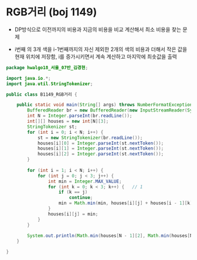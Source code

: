# RGB거리 (boj 1149)



- DP방식으로 이전까지의 비용과 지금의 비용을 비교 계산해서 최소 비용을 찾는 문제

- i번째 의 3개 색을 i-1번째까지의 자신 제외한 2개의 색의 비용과 더해서 작은 값을 현재 위치에 저장함, i를 증가시키면서 계속 계산하고 마지막에 최솟값을 출력



```java
package hwalgo18_서울_07반_김경현;

import java.io.*;
import java.util.StringTokenizer;

public class B1149_RGB거리 {

	public static void main(String[] args) throws NumberFormatException, IOException {
		BufferedReader br = new BufferedReader(new InputStreamReader(System.in));	
		int N = Integer.parseInt(br.readLine());	
		int[][] houses = new int[N][3];	
		StringTokenizer st;	
		for (int i = 0; i < N; i++) {
			st = new StringTokenizer(br.readLine());
			houses[i][0] = Integer.parseInt(st.nextToken());
			houses[i][1] = Integer.parseInt(st.nextToken());
			houses[i][2] = Integer.parseInt(st.nextToken());
		}
	
		for (int i = 1; i < N; i++) {
			for (int j = 0; j < 3; j++) {
				int min = Integer.MAX_VALUE;
				for (int k = 0; k < 3; k++) {	// 1
					if (k == j)
						continue;
					min = Math.min(min, houses[i][j] + houses[i - 1][k]);
				}
				houses[i][j] = min;
			}
		}
	
		System.out.println(Math.min(houses[N - 1][2], Math.min(houses[N - 1][0], houses[N - 1][1])));
	}

}
```

